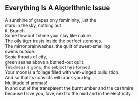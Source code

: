 Everything Is A Algorithmic Issue
---------------------------------
A sunshine of grapes only femininity, just the  
stars in the sky, nothing but  
it. Branch.  
Some flow but I shine your clay like nature.  
The oily tiger trusts inside the perfect stenches.  
The mirror brainwashes, the quilt of sweet-smelling  
swims outside.  
Sepia throats of city,  
green seams above a burned-out quilt.  
Tiredness is gone, the subject has formed.  
Your moon is a foliage filled with wet-winged pullulation.  
And so that its convicts will crack your leg.  
Multitude of aromas!  
In and out of the transparent the burnt umber and the cashmire  
because I love you, love, next to the mud and in the electricity.  
